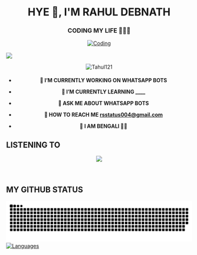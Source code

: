 <h1 align="center">HYE 👻, I'M RAHUL DEBNATH</h1>
<h3 align="center">CODING MY LIFE 🧑🏻‍💻</h3>
</p>
<p align="center">
  <a href="https://media.tenor.com/rePDfDWO3XoAAAAd/hacking.gif">
    <img alt=Coding height="400" src="https://media.tenor.com/rePDfDWO3XoAAAAd/hacking.gif"> 
    </p>
  <a href="https://github.com/Alien-alfa/PublicBot/blob/main/wlogo.svg.png" target="blank"><img align="center" src="https://github.com/Alien-alfa/PublicBot/blob/main/wlogo.svg.png " /></a>
</p>
<p align="center"> <img src="https://komarev.com/ghpvc/?username=Tahul121&label=Profile%20views&color=0e75b6&style=flat" alt="Tahul121" /> </p>

<h4 align="center">
  
 - 🤖 I’M CURRENTLY WORKING ON **WHATSAPP BOTS**

 - 🌱 I’M CURRENTLY LEARNING **____**

 - 📌 ASK ME ABOUT **WHATSAPP BOTS**

 - 💌 HOW TO REACH ME **rsstatus004@gmail.com**

 - 🗿 **I AM BENGALI 🤲🏻**

## LISTENING TO
<p align = "middle">
<img width = '60.5%' src="https://spotify-github-profile.vercel.app/api/view?uid=31d3ueeg2sx2hc6bc6etfnkz5uru&cover_image=true&theme=novatorem&show_offline=false&background_color=1c9b1c&interchange=true&bar_color=d03524&bar_color_cover=false"/>
</a>
</p>
<br/>

## MY GITHUB STATUS

<picture>
  <source media="(prefers-color-scheme: dark)" srcset="https://raw.githubusercontent.com/Guru322/Guru322/output/github-contribution-grid-snake-dark.svg">
  <source media="(prefers-color-scheme: light)" srcset="https://raw.githubusercontent.com/Guru322/Guru322/output/github-contribution-grid-snake.svg">
  <img alt="github contribution grid snake animation" src="https://raw.githubusercontent.com/Guru322/Guru322/output/github-contribution-grid-snake.svg">
</picture>

<div align="left">
<a href="https://github.com/AbhishekSuresh2?tab=languages">
    <img src="https://github-readme-stats.vercel.app/api/top-langs/?username=AbhishekSuresh2&theme=highcontrast&layout=compact" alt="Languages">
</p>

